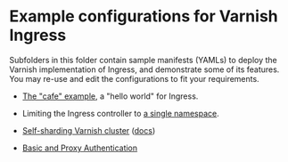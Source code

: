 # Example configurations for Varnish Ingress

Subfolders in this folder contain sample manifests (YAMLs) to deploy
the Varnish implementation of Ingress, and demonstrate some of its
features. You may re-use and edit the configurations to fit your
requirements.

* [The "cafe" example](/examples/hello), a "hello world" for Ingress.

* Limiting the Ingress controller to
  [a single namespace](/examples/namespace).

* [Self-sharding Varnish cluster](/examples/self-sharding)
  ([docs](/docs/self-sharding.md))

* [Basic and Proxy Authentication](/examples/authentication)
